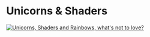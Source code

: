 # Unicorns & Shaders

[![Unicorns, Shaders and Rainbows, what's not to love?](http://i.imgur.com/a/tBeJomq.jpg)](https://www.youtube.com/watch?v=ODyaFl8fLt4 "Unicorns, Shaders and Rainbows, what's not to love?")
